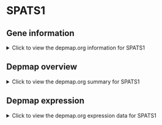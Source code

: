<h1>SPATS1</h1>

<h2>Gene information</h2>
<details>
  <summary>Click to view the depmap.org information for SPATS1</summary>
  <iframe src="https://depmap.org/portal/gene/SPATS1?tab=about" style="border:none;width:100%;height:800px"></iframe>
</details>

<h2>Depmap overview</h2>
<details>
  <summary>Click to view the depmap.org summary for SPATS1</summary>
  <iframe src="https://depmap.org/portal/gene/SPATS1?tab=overview" style="border:none;width:100%;height:800px"></iframe>
</details>

<h2>Depmap expression</h2>
<details>
  <summary>Click to view the depmap.org expression data for SPATS1</summary>
  <iframe src="https://depmap.org/portal/gene/SPATS1?tab=characterization" style="border:none;width:100%;height:800px"></iframe>
</details>


<!--
<h2>Reactome Pathway diagram</h2>
<details>
  <summary>Click to view Reactome pathway for SPATS1</summary>
  PNAME
</details>
-->


